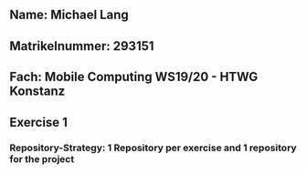 ## Name:           Michael Lang
## Matrikelnummer: 293151
## Fach:           Mobile Computing WS19/20 - HTWG Konstanz

## Exercise 1
### Repository-Strategy: 1 Repository per exercise and 1 repository for the project
